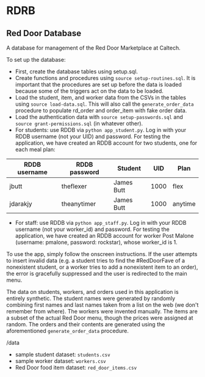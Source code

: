 # RDRB
## Red Door Database
A database for management of the Red Door Marketplace at Caltech. 

To set up the database:
- First, create the database tables using setup.sql.
- Create functions and procedures using `source setup-routines.sql`. It is important that the procedures are set up before the data is loaded because some of the triggers act on the data to be loaded.
- Load the student, item, and worker data from the CSVs in the tables using `source load-data.sql`. This will also call the `generate_order_data` procedure to populate rd_order and order_item with fake order data.
- Load the authentication data with `source setup-passwords.sql` and `source grant-permissions.sql` (in whatever other).
- For students: use RDDB via `python app_student.py`. Log in with your RDDB username (not your UID) and password. For testing the application, we have created an RDDB account for two students, one for each meal plan:

| RDDB username | RDDB password | Student    | UID  | Plan    |
|---------------|---------------|------------|------|---------|
| jbutt         | theflexer     | James Butt | 1000 | flex    |
| jdarakjy      | theanytimer   | James Butt | 1000 | anytime |

- For staff: use RDDB via `python app_staff.py`. Log in with your RDDB username (not your worker_id) and password. For testing the application, we have created an RDDB account for worker Post Malone (username: pmalone, password: rockstar), whose worker_id is 1.

To use the app, simply follow the onscreen instructions. If the user attempts to insert invalid data (e.g. a student tries to find the #RedDoorFave of a nonexistent student, or a worker tries to add a nonexistent item to an order), the error is gracefully suppressed and the user is redirected to the main menu.

The data on students, workers, and orders used in this application is entirely synthetic. The student names were generated by randomly combining first names and last names taken from a list on the web (we don't remember from where). The workers were invented manually. The items are a subset of the actual Red Door menu, though the prices were assigned at random. The orders and their contents are generated using the aforementioned `generate_order_data` procedure.

/data
 - sample student dataset: `students.csv`
 - sample worker dataset: `workers.csv`
 - Red Door food item dataset: `red_door_items.csv`
